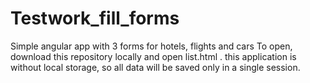 # Testwork_fill_forms
Simple angular app with 3 forms for hotels, flights and cars
To open, download this repository locally and open list.html . this application is without local storage, so all data will 
be saved only in a single session.

